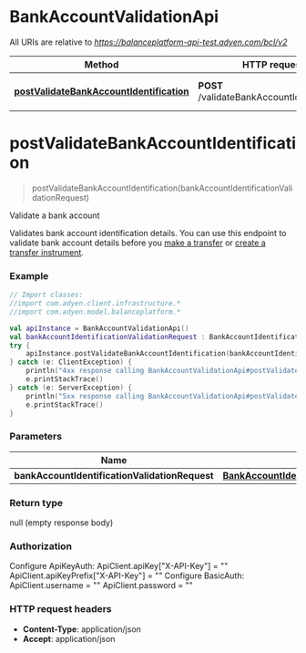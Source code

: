 # BankAccountValidationApi

All URIs are relative to *https://balanceplatform-api-test.adyen.com/bcl/v2*

Method | HTTP request | Description
------------- | ------------- | -------------
[**postValidateBankAccountIdentification**](BankAccountValidationApi.md#postValidateBankAccountIdentification) | **POST** /validateBankAccountIdentification | Validate a bank account


<a name="postValidateBankAccountIdentification"></a>
# **postValidateBankAccountIdentification**
> postValidateBankAccountIdentification(bankAccountIdentificationValidationRequest)

Validate a bank account

Validates bank account identification details. You can use this endpoint to validate bank account details before you [make a transfer](https://docs.adyen.com/api-explorer/transfers/latest/post/transfers) or [create a transfer instrument](https://docs.adyen.com/api-explorer/legalentity/latest/post/transferInstruments).

### Example
```kotlin
// Import classes:
//import com.adyen.client.infrastructure.*
//import com.adyen.model.balanceplatform.*

val apiInstance = BankAccountValidationApi()
val bankAccountIdentificationValidationRequest : BankAccountIdentificationValidationRequest =  // BankAccountIdentificationValidationRequest | 
try {
    apiInstance.postValidateBankAccountIdentification(bankAccountIdentificationValidationRequest)
} catch (e: ClientException) {
    println("4xx response calling BankAccountValidationApi#postValidateBankAccountIdentification")
    e.printStackTrace()
} catch (e: ServerException) {
    println("5xx response calling BankAccountValidationApi#postValidateBankAccountIdentification")
    e.printStackTrace()
}
```

### Parameters

Name | Type | Description  | Notes
------------- | ------------- | ------------- | -------------
 **bankAccountIdentificationValidationRequest** | [**BankAccountIdentificationValidationRequest**](BankAccountIdentificationValidationRequest.md)|  | [optional]

### Return type

null (empty response body)

### Authorization


Configure ApiKeyAuth:
    ApiClient.apiKey["X-API-Key"] = ""
    ApiClient.apiKeyPrefix["X-API-Key"] = ""
Configure BasicAuth:
    ApiClient.username = ""
    ApiClient.password = ""

### HTTP request headers

 - **Content-Type**: application/json
 - **Accept**: application/json

